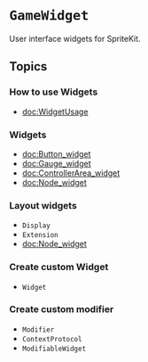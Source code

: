 # ``GameWidget``

User interface widgets for SpriteKit.

<!--## Overview-->
<!---->
<!--Text-->

## Topics

### How to use Widgets

- <doc:WidgetUsage>

### Widgets

- <doc:Button_widget>
- <doc:Gauge_widget>
- <doc:ControllerArea_widget>
- <doc:Node_widget>

### Layout widgets

- ``Display``
- ``Extension``
- <doc:Node_widget>

### Create custom Widget

- ``Widget``

### Create custom modifier

- ``Modifier``
- ``ContextProtocol``
- ``ModifiableWidget``
